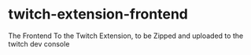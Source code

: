 # twitch-extension-frontend
The Frontend To the Twitch Extension, to be Zipped and uploaded to the twitch dev console

